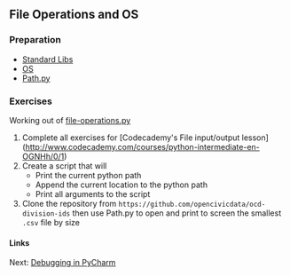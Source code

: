## File Operations and OS

### Preparation
- [Standard Libs](https://docs.python.org/2/tutorial/stdlib.html)
- [OS](https://docs.python.org/2/library/os.html)
- [Path.py](https://pythonhosted.org/path.py/api.html)

### Exercises
Working out of [file-operations.py](file-operations.py)


1. Complete all exercises for [Codecademy's File input/output lesson]
    (http://www.codecademy.com/courses/python-intermediate-en-OGNHh/0/1)
2. Create a script that will
    - Print the current python path
    - Append the current location to the python path
    - Print all arguments to the script
3. Clone the repository from `https://github.com/opencivicdata/ocd-division-ids` then use Path.py to
    open and print to screen the smallest `.csv` file by size

#### Links
Next: [Debugging in PyCharm](../04-debugging/debugging.md)